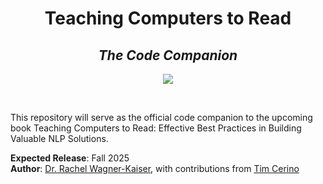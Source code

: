 <h1 align="center">Teaching Computers to Read</h1>
<h2 align="center"><em>The Code Companion</em></h2>

<p align="center">
  <img src="https://img.shields.io/badge/Status-Coming%20Fall%202025-orange?style=for-the-badge&logo=readthedocs" />
</p>

<br/>

This repository will serve as the official code companion to the upcoming book Teaching Computers to Read: Effective Best Practices in Building Valuable NLP Solutions. 

**Expected Release**: Fall 2025  
**Author**: [Dr. Rachel Wagner-Kaiser](https://www.linkedin.com/in/rawagnerkaiser/), with contributions from [Tim Cerino](https://www.linkedin.com/in/timcerino/)
